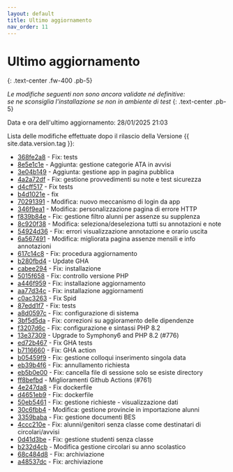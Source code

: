 ```yaml
---
layout: default
title: Ultimo aggiornamento
nav_order: 11
---
```


# Ultimo aggiornamento
{: .text-center .fw-400 .pb-5}

_Le modifiche seguenti non sono ancora validate né definitive:<br>se ne sconsiglia l'installazione se non in ambiente di test_
{: .text-center .pb-5}

Data e ora dell'ultimo aggiornamento: 28/01/2025 21:03

Lista delle modifiche effettuate dopo il rilascio della Versione {{ site.data.version.tag }}:

- [368fe2a8](http://github.com/iisgiua/giuaschool/commit/368fe2a8a517b1bc60832d9c002ee12d30412806) - Fix: tests
- [8e5e1c1e](http://github.com/iisgiua/giuaschool/commit/8e5e1c1e56d222c33a6c720730dbde89a43aa14c) - Aggiunta: gestione categorie ATA in avvisi
- [3e04b149](http://github.com/iisgiua/giuaschool/commit/3e04b1494aeba5fef32f04b4970d0c0e17dc7960) - Aggiunta: gestione app in pagina pubblica
- [4a2a72df](http://github.com/iisgiua/giuaschool/commit/4a2a72dfaafb36d372de49a9c7155fb53eee3eab) - Fix: gestione provvedimenti su note e test sicurezza
- [d4cff517](http://github.com/iisgiua/giuaschool/commit/d4cff5171eda8a7ca4014619e66e4df9dde73eff) - Fix tests
- [b4d1021e](http://github.com/iisgiua/giuaschool/commit/b4d1021e08a287bfaeac162b02318b81819e85c5) - fix
- [70291391](http://github.com/iisgiua/giuaschool/commit/70291391c27c99b72d45a4c29888b917f6319d12) - Modifica: nuovo meccanismo di login da app
- [346f9ea1](http://github.com/iisgiua/giuaschool/commit/346f9ea155725b52e7688c1688fcf214e7bd1c11) - Modifica: personalizzazione pagina di errore HTTP
- [f839b84e](http://github.com/iisgiua/giuaschool/commit/f839b84e7674829fc097ca064ecc569e89d57c9c) - Fix: gestione filtro alunni per assenze su supplenza
- [8c920f38](http://github.com/iisgiua/giuaschool/commit/8c920f3828204b3e8c64c5eb3503ec078cbb3600) - Modifica: seleziona/deseleziona tutti su annotazioni e note
- [54924d36](http://github.com/iisgiua/giuaschool/commit/54924d36118a11976beeca55bebd2152b84f2b3a) - Fix: errori visualizzazione annotazione e orario uscita
- [6a567491](http://github.com/iisgiua/giuaschool/commit/6a5674914cbb21c1e0316d8bcc4364b6c0426b14) - Modifica: migliorata pagina assenze mensili e info annotazioni
- [617c14c8](http://github.com/iisgiua/giuaschool/commit/617c14c88f18065efdc5d8ef69cf915f6f807b9f) - Fix: procedura aggiornamento
- [b280fbd4](http://github.com/iisgiua/giuaschool/commit/b280fbd4e5a3e6ad7d2155c8eddb9f23a6223c08) - Update GHA
- [cabee294](http://github.com/iisgiua/giuaschool/commit/cabee294f9d9568101ca80051a07a1df947836bd) - Fix: installazione
- [5015f658](http://github.com/iisgiua/giuaschool/commit/5015f65833f8fdfdcccc700c0286e967b84607d4) - Fix: controllo versione PHP
- [a446f959](http://github.com/iisgiua/giuaschool/commit/a446f9590b8d080b24c9920f07c20e924eb815d9) - Fix: installazione aggiornamento
- [aa77d34c](http://github.com/iisgiua/giuaschool/commit/aa77d34ca5c8550ae0644a8ca587ed521764b55f) - Fix: installazione aggiornamenti
- [c0ac3263](http://github.com/iisgiua/giuaschool/commit/c0ac32639e659991dbbeeff94116fdb59353579e) - Fix Spid
- [87edd1f7](http://github.com/iisgiua/giuaschool/commit/87edd1f70d951c8f45059458ce04c095a4408c85) - Fix: tests
- [a8d0597c](http://github.com/iisgiua/giuaschool/commit/a8d0597c40ab21c736c64069c0c13f6cca87a987) - Fix: configurazione di sistema
- [3bf5d5da](http://github.com/iisgiua/giuaschool/commit/3bf5d5da8c7d8e7b0059abffbd214f36ced591b4) - Fix: correzioni su aggioramento delle dipendenze
- [f3207d6c](http://github.com/iisgiua/giuaschool/commit/f3207d6c623d92e82f2a3c44772fe6a5f38bb966) - Fix: configurazione e sintassi PHP 8.2
- [13e37309](http://github.com/iisgiua/giuaschool/commit/13e373094380188013ad92b3ed3c765fba5d9eee) - Upgrade to Symphony6 and PHP 8.2 (#776)
- [ed72b467](http://github.com/iisgiua/giuaschool/commit/ed72b46732aee0326c79e0c0144551c97d291d1f) - Fix GHA tests
- [b7116660](http://github.com/iisgiua/giuaschool/commit/b7116660314db8e29b5f4b2e68810b77ea84ef21) - Fix: GHA action
- [b05459f9](http://github.com/iisgiua/giuaschool/commit/b05459f9a542219f0c596abe713298727d3c6976) - Fix: gestione colloqui inserimento singola data
- [eb39b4f6](http://github.com/iisgiua/giuaschool/commit/eb39b4f6284d85f84a140398cb4af6878da0dbcf) - Fix: annullamento richiesta
- [eb5b0e00](http://github.com/iisgiua/giuaschool/commit/eb5b0e00ced829184e8fabf400a3303e40779bb3) - Fix: cancella file di sessione solo se esiste directory
- [ff8befbd](http://github.com/iisgiua/giuaschool/commit/ff8befbd4b8ad249a4b476062e2feeebdf85529f) - Miglioramenti Github Actions (#761)
- [4e247da8](http://github.com/iisgiua/giuaschool/commit/4e247da8c6e982f0476ab168f98d67bf4df9d21d) - Fix dockerfile
- [d4651eb9](http://github.com/iisgiua/giuaschool/commit/d4651eb96f3223340a8f2fd91eaf6119dcf92fef) - Fix: dockerfile
- [50eb5461](http://github.com/iisgiua/giuaschool/commit/50eb54615e8a22865f9c408ab610751a483b7bfb) - Fix: gestione richieste - visualizzazione dati
- [30c6fbb4](http://github.com/iisgiua/giuaschool/commit/30c6fbb45762a126a912ccb24394ac2e193243e6) - Modifica: gestione provincie in importazione alunni
- [3359baba](http://github.com/iisgiua/giuaschool/commit/3359baba1da327a8a04b1b96a6055b7a9514c3d8) - Fix: gestione documenti BES
- [4ccc210e](http://github.com/iisgiua/giuaschool/commit/4ccc210eeb39b037b5b210e27ee719f9150d4d30) - Fix: alunni/genitori senza classe come destinatari di circolari/avvisi
- [0d41d3be](http://github.com/iisgiua/giuaschool/commit/0d41d3bed959ea29b367a94d156999a45fed2a7b) - Fix: gestione studenti senza classe
- [b232d4cb](http://github.com/iisgiua/giuaschool/commit/b232d4cb408b80cd955835d1f80801bca8da1ad7) - Modifica gestione circolari su anno scolastico
- [68c484d8](http://github.com/iisgiua/giuaschool/commit/68c484d87eb01d1de30abc4e0a3ad3c1810a9229) - Fix: archiviazione
- [a48537dc](http://github.com/iisgiua/giuaschool/commit/a48537dcab12c809aa164f7471a8c8d4824ad275) - Fix: archiviazione

